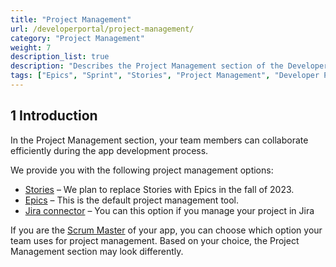 ```yaml
---
title: "Project Management"
url: /developerportal/project-management/
category: "Project Management"
weight: 7
description_list: true
description: "Describes the Project Management section of the Developer Portal."
tags: ["Epics", "Sprint", "Stories", "Project Management", "Developer Portal"]
---
```


## 1 Introduction

In the Project Management section, your team members can collaborate efficiently during the app development process. 

We provide you with the following project management options:

* [Stories](/developerportal/collaboration/stories) – We plan to replace Stories with Epics in the fall of 2023. 
* [Epics](/developerportal/project-management/epics/) – This is the default project management tool.
* [Jira connector](/developerportal/collaborate/connect-jira/) – You can this option if you manage your project in Jira

If you are the [Scrum Master](/developerportal/collaborate/app-roles/) of your app, you can choose which option your team uses for project management. Based on your choice, the Project Management section may look differently.
